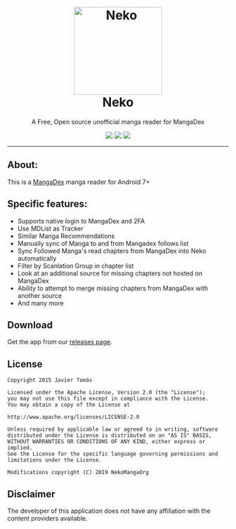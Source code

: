 <h1 align="center">
  <br>
  <a href="https://github.com/nekomangaorg/Neko"><img src="./.github/readme-images/logo.png" alt="Neko" width="200"></a>
  <br>
  Neko
  <br>
</h1>


<p align="center">A Free, Open source unofficial manga reader for MangaDex</p>

 <p align="center">
    <a href="https://github.com/nekomangaorg/Neko/releases/latest"><img src="https://img.shields.io/github/v/release/nekomangaorg/Neko.svg?maxAge=3600&style=for-the-badge&label=download"/></a>
    <a href="https://github.com/nekomangaorg/Neko/actions/workflows/ci-draft-release.yml?query=workflow%3A%22Release+app%22"><img src="https://img.shields.io/github/actions/workflow/status/nekomangaorg/neko/ci-draft-release.yml?branch=main&style=for-the-badge" /></a>
    <img src="https://img.shields.io/github/stars/nekomangaorg/Neko.svg?style=for-the-badge" />
 </p>

---

## About:
This is a <a href="https://mangadex.org/">MangaDex</a> manga reader for Android 7+
 

## Specific features:
- Supports native login to MangaDex and 2FA
- Use MDList as  Tracker
- Similar Manga Recommendations
- Manually sync of Manga to and from Mangadex follows list
- Sync Followed Manga's read chapters from MangaDex into Neko automatically
- Filter by Scanlation Group in chapter list
- Look at an additional source for missing chapters not hosted on MangaDex
- Ability to attempt to merge missing chapters from MangaDex with another source
- And many more


## Download
Get the app from our [releases page](https://github.com/nekomangaorg/Neko/releases).

## License

    Copyright 2015 Javier Tomás

    Licensed under the Apache License, Version 2.0 (the "License");
    you may not use this file except in compliance with the License.
    You may obtain a copy of the License at

    http://www.apache.org/licenses/LICENSE-2.0

    Unless required by applicable law or agreed to in writing, software
    distributed under the License is distributed on an "AS IS" BASIS,
    WITHOUT WARRANTIES OR CONDITIONS OF ANY KIND, either express or implied.
    See the License for the specific language governing permissions and
    limitations under the License.
    
    Modifications copyright (C) 2019 NekoMangaOrg

## Disclaimer

The developer of this application does not have any affiliation with the content providers available.
